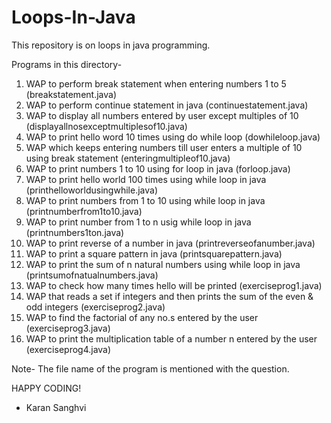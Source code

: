 # Loops-In-Java
This repository is on loops in java programming.

Programs in this directory-

1. WAP to perform break statement when entering numbers 1 to 5 (breakstatement.java)
2. WAP to perform continue statement in java (continuestatement.java)
3. WAP to display all numbers entered by user except multiples of 10 (displayallnosexceptmultiplesof10.java)
4. WAP to print hello word 10 times using do while loop (dowhileloop.java)
5. WAP which keeps entering numbers till user enters a multiple of 10 using break statement (enteringmultipleof10.java)
6. WAP to print numbers 1 to 10 using for loop in java (forloop.java)
7. WAP to print hello world 100 times using while loop in java (printhelloworldusingwhile.java)
8. WAP to print numbers from 1 to 10 using while loop in java (printnumberfrom1to10.java)
9. WAP to print number from 1 to n usig while loop in java (printnumbers1ton.java)
10. WAP to print reverse of a number in java (printreverseofanumber.java)
11. WAP to print a square pattern in java (printsquarepattern.java)
12. WAP to print the sum of n natural numbers using while loop in java (printsumofnatualnumbers.java)
13. WAP to check how many times hello will be printed (exerciseprog1.java)
14. WAP that reads a set if integers and then prints the sum of the even & odd integers (exerciseprog2.java)
15. WAP to find the factorial of any no.s entered by the user (exerciseprog3.java)
16. WAP to print the multiplication table of a number n entered by the user (exerciseprog4.java)

Note- The file name of the program is mentioned with the question. 

HAPPY CODING!

- Karan Sanghvi
